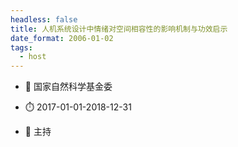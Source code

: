 ```yaml
---
headless: false
title: 人机系统设计中情绪对空间相容性的影响机制与功效启示
date_format: 2006-01-02
tags:
  - host
---
```



- :notebook: 国家自然科学基金委

- :stopwatch: 2017-01-01-2018-12-31

- :boy: 主持